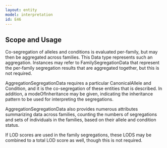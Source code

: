 ```yaml
---
layout: entity
model: interpretation
id: E46
---
```


Scope and Usage
---------------

Co-segregation of alleles and conditions is evaluated per-family, but may then be aggregated across families.  This Data type represents such an aggregation.  Instances may refer to FamilySegregationData that represent the per-family segregation results that are aggregated together, but this is not required.

AggregationSegregationData requires a particular CanonicalAllele and Condition, and it is the co-segregation of these entities that is described.   In addition, a modeOfInheritance may be given, indicating the inheritance pattern to be used for interpreting the segregations.

AggregationSegregationData also provides numerous attributes summarizing data across families, counting the numbers of segregations and sets of individuals in the families, based on their allele and condition status.

If LOD scores are used in the family segregations, these LODS may be combined to a total LOD score as well, though this is not required.
